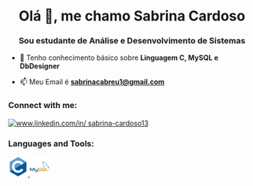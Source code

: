 <h1 align="center">Olá 👋, me chamo Sabrina Cardoso</h1>
<h3 align="center">Sou estudante de Análise e Desenvolvimento de Sistemas</h3>

- 💬 Tenho conhecimento básico sobre **Linguagem C, MySQL e DbDesigner**

- 📫 Meu Email é **sabrinacabreu1@gmail.com**

<h3 align="left">Connect with me:</h3>
<p align="left">
<a href="https://linkedin.com/in/www.linkedin.com/in/ sabrina-cardoso13" target="blank"><img align="center" src="https://raw.githubusercontent.com/rahuldkjain/github-profile-readme-generator/master/src/images/icons/Social/linked-in-alt.svg" alt="www.linkedin.com/in/ sabrina-cardoso13" height="30" width="40" /></a>
</p>

<h3 align="left">Languages and Tools:</h3>
<p align="left"> <a href="https://www.cprogramming.com/" target="_blank" rel="noreferrer"> <img src="https://raw.githubusercontent.com/devicons/devicon/master/icons/c/c-original.svg" alt="c" width="40" height="40"/> </a> <a href="https://www.mysql.com/" target="_blank" rel="noreferrer"> <img src="https://raw.githubusercontent.com/devicons/devicon/master/icons/mysql/mysql-original-wordmark.svg" alt="mysql" width="40" height="40"/> </a> </p>


<!---
bina1331/bina1331 is a ✨ special ✨ repository because its `README.md` (this file) appears on your GitHub profile.
You can click the Preview link to take a look at your changes.
--->
